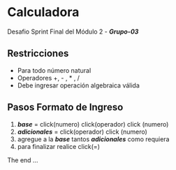 # Calculadora
Desafio Sprint Final del Módulo 2 - ***Grupo-03***

## Restricciones
 * Para todo número natural
 * Operadores +, - , * , /
 * Debe ingresar operación algebraica válida

## Pasos Formato de Ingreso

 1. ***base*** = click(numero) click(operador) click (numero)
 1. ***adicionales*** = click(operador) click (numero)
 1. agregue a la ***base*** tantos  ***adicionales*** como requiera
 1. para finalizar realice click(=)


The end ...
